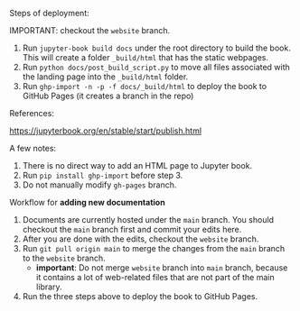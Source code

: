 Steps of deployment:

IMPORTANT: checkout the `website` branch.

1. Run `jupyter-book build docs` under the root directory to build the book. This will create a folder `_build/html` that has the static webpages.
2. Run `python docs/post_build_script.py` to move all files associated with the landing page into the `_build/html` folder.
3. Run `ghp-import -n -p -f docs/_build/html` to deploy the book to GitHub Pages (it creates a branch in the repo)


References:

https://jupyterbook.org/en/stable/start/publish.html 

A few notes:
1. There is no direct way to add an HTML page to Jupyter book.
2. Run `pip install ghp-import` before step 3.
3. Do not manually modify `gh-pages` branch.


Workflow for **adding new documentation**
1. Documents are currently hosted under the `main` branch. You should checkout the `main` branch first and commit your edits here.
2. After you are done with the edits, checkout the `website` branch.
3. Run `git pull origin main` to merge the changes from the `main` branch to the `website` branch.
    - **important**: Do not merge `website` branch into `main` branch, because it contains a lot of web-related files that are not part of the main library.
4. Run the three steps above to deploy the book to GitHub Pages.